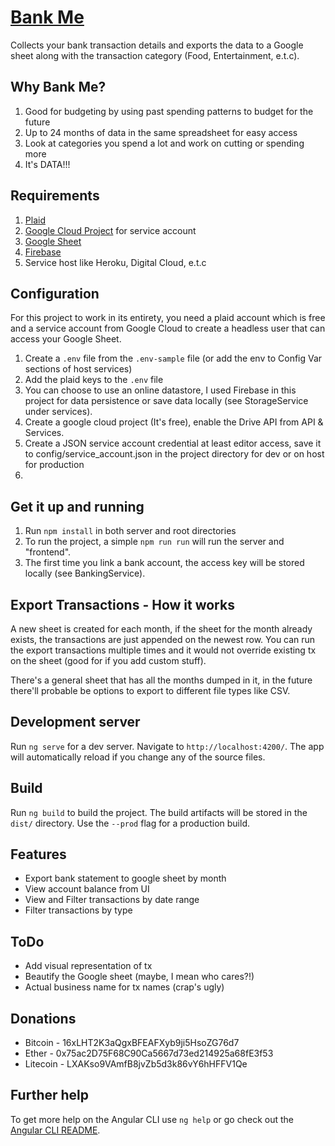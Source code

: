 # [Bank Me](http://bank-me.tobiak.com)

Collects your bank transaction details and exports the data to a Google sheet along with the transaction category (Food, Entertainment, e.t.c). 

## Why Bank Me?
1. Good for budgeting by using past spending patterns to budget for the future
2. Up to 24 months of data in the same spreadsheet for easy access
3. Look at categories you spend a lot and work on cutting or spending more
4. It's DATA!!!

## Requirements
1. [Plaid](https://plaid.com)
2. [Google Cloud Project](https://console.cloud.google.com/) for service account
3. [Google Sheet](https://sheets.google.com)
4. [Firebase](https://firebase.com)
5. Service host like Heroku, Digital Cloud, e.t.c

## Configuration
For this project to work in its entirety, you need a plaid account which is free and a service account from Google Cloud to create a headless user that can access your Google Sheet.

1. Create a `.env` file from the `.env-sample` file (or add the env to Config Var sections of host services)
2. Add the plaid keys to the `.env` file
3. You can choose to use an online datastore, I used Firebase in this project for data persistence or save data locally (see StorageService under services).
4. Create a google cloud project (It's free), enable the Drive API from API & Services.
5. Create a JSON service account credential at least editor access, save it to config/service_account.json in the project directory for dev or on host for production
6. 

## Get it up and running
1. Run `npm install` in both server and root directories
2. To run the project, a simple `npm run run` will run the server and "frontend".
3. The first time you link a bank account, the access key will be stored locally (see BankingService).

## Export Transactions - How it works
A new sheet is created for each month, if the sheet for the month already exists, the transactions are just appended on the newest row. You can run the export transactions multiple times and it would not override existing tx on the sheet (good for if you add custom stuff).

There's a general sheet that has all the months dumped in it, in the future there'll probable be options to export to different file types like CSV.

## Development server
Run `ng serve` for a dev server. Navigate to `http://localhost:4200/`. The app will automatically reload if you change any of the source files.

## Build
Run `ng build` to build the project. The build artifacts will be stored in the `dist/` directory. Use the `--prod` flag for a production build.

## Features
- Export bank statement to google sheet by month
- View account balance from UI
- View and Filter transactions by date range
- Filter transactions by type

## ToDo
- Add visual representation of tx
- Beautify the Google sheet (maybe, I mean who cares?!)
- Actual business name for tx names (crap's ugly)

## Donations
- Bitcoin - 16xLHT2K3aQgxBFEAFXyb9ji5HsoZG76d7
- Ether - 0x75ac2D75F68C90Ca5667d73ed214925a68fE3f53
- Litecoin - LXAKso9VAmfB8jvZb5d3k86vY6hHFFV1Qe

## Further help

To get more help on the Angular CLI use `ng help` or go check out the [Angular CLI README](https://github.com/angular/angular-cli/blob/master/README.md).
